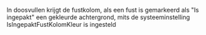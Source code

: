 In doosvullen krijgt de fustkolom, als een fust is gemarkeerd als "Is ingepakt" een gekleurde achtergrond, mits de systeeminstelling IsIngepaktFustKolomKleur is ingesteld